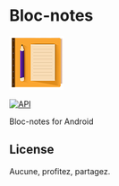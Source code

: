 # Bloc-notes
 ![Icône](/app/src/main/res/mipmap-xhdpi/ic_launcher.png) 
 
[![API](https://img.shields.io/badge/API-21%2B-brightgreen.svg?style=flat)](https://android-arsenal.com/api?level=21)

  Bloc-notes for Android


License
-------

Aucune, profitez, partagez.

